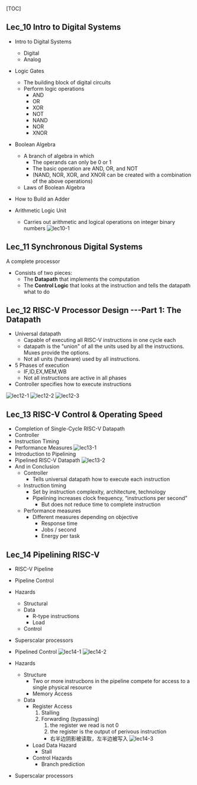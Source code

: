 [TOC]

## Lec_10 Intro to Digital Systems

* Intro to Digital Systems
  * Digital
  * Analog

* Logic Gates
  * The building block of digital circuits
  * Perform logic operations
    * AND
    * OR
    * XOR
    * NOT
    * NAND
    * NOR
    * XNOR
* Boolean Algebra
  * A branch of algebra in which
    * The operands can only be 0 or 1
    * The basic operation are AND, OR, and NOT
    * (NAND, NOR, XOR, and XNOR can be created with a combination of the above operations)
  * Laws of Boolean Algebra
* How to Build an Adder
* Arithmetic Logic Unit
  * Carries out arithmetic and logical operations on integer binary numbers
![lec10-1](../picture/Lec10_1.png)

## Lec_11 Synchronous Digital Systems


 A complete processor
* Consists of two pieces:
  * The **Datapath** that implements the computation
  * The **Control Logic** that looks at the instruction and tells the datapath what to do


## Lec_12 RISC-V Processor Design ---Part 1: The Datapath
* Universal datapath
  * Capable of executing all RISC-V instructions in one cycle each
  * datapath is the "union" of all the units used by all the instructions. Muxes provide the options.
  * Not all units (hardware) used by all instructions.
* 5 Phases of execution
  * IF,ID,EX,MEM,WB
  * Not all instructions are active in all phases
* Controller specifies how to execute instructions

![lec12-1](../picture/Lec12_1.png)
![lec12-2](../picture/Lec12_2.png)
![lec12-3](../picture/Lec12_3.png)


## Lec_13 RISC-V Control & Operating Speed
* Completion of Single-Cycle RISC-V Datapath
* Controller
* Instruction Timing
* Performance Measures
![lec13-1](../picture/Lec13_1.png)
* Introduction to Pipelining
* Pipelined RISC-V Datapath
![lec13-2](../picture/Lec13_2.png)
* And in Conclusion
  * Controller 
    * Tells universal datapath how to execute each instruction 
  * Instruction timing 
    * Set by instruction complexity, architecture, technology 
    * Pipelining increases clock frequency, “instructions per second” 
      * But does not reduce time to complete instruction 
  * Performance measures 
    * Different measures depending on objective
      * Response time 
      * Jobs / second 
      * Energy per task

## Lec_14 Pipelining RISC-V
* RISC-V Pipeline
* Pipeline Control
* Hazards
  * Structural
  * Data
    * R-type instructions
    * Load
  * Control
* Superscalar processors

* Pipelined Control
![lec14-1](../picture/Lec14_1.png)
![lec14-2](../picture/Lec14_2.png)

* Hazards
  * Structure 
    * Two or more instrucbons in the pipeline compete for access to a single physical resource
    * Memory Access
  * Data
    * Register Access
      1. Stalling
      2. Forwarding (bypassing)
         1. the register we read is not 0
         2. the register is the output of perivous instruction
         * 右半边阴影被读取，左半边被写入 
         ![lec14-3](../picture/Lec14_3.png)
    * Load Data Hazard
      * Stall
    * Control Hazards
      * Branch prediction
* Superscalar processors